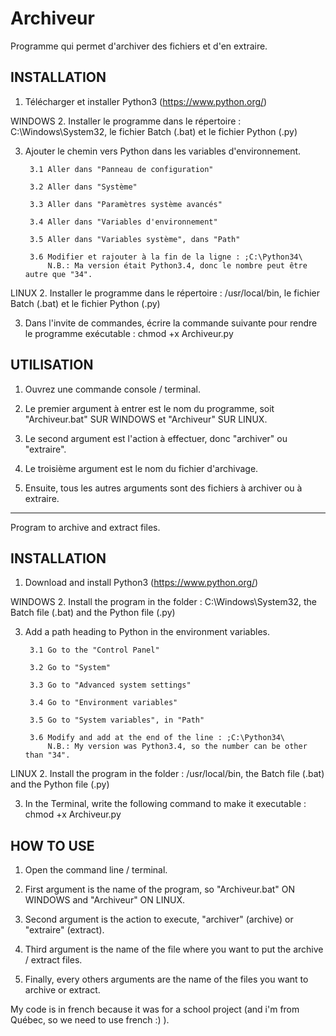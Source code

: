 # Archiveur

Programme qui permet d'archiver des fichiers et d'en extraire.

INSTALLATION
-------------------------------------------------------------------------------
1. Télécharger et installer Python3 (https://www.python.org/)

WINDOWS
2. Installer le programme dans le répertoire : C:\Windows\System32,
   le fichier Batch (.bat) et le fichier Python (.py)

3. Ajouter le chemin vers Python dans les variables d'environnement.

        3.1 Aller dans "Panneau de configuration"

        3.2 Aller dans "Système"

        3.3 Aller dans "Paramètres système avancés"

        3.4 Aller dans "Variables d'environnement"

        3.5 Aller dans "Variables système", dans "Path"

        3.6 Modifier et rajouter à la fin de la ligne : ;C:\Python34\
            N.B.: Ma version était Python3.4, donc le nombre peut être autre que "34".

LINUX
2. Installer le programme dans le répertoire : /usr/local/bin,
   le fichier Batch (.bat) et le fichier Python (.py)

3. Dans l'invite de commandes, écrire la commande suivante pour
   rendre le programme exécutable : chmod +x Archiveur.py

UTILISATION
-------------------------------------------------------------------------------
1. Ouvrez une commande console / terminal.

2. Le premier argument à entrer est le nom du programme, soit "Archiveur.bat"
   SUR WINDOWS et "Archiveur" SUR LINUX.

3. Le second argument est l'action à effectuer, donc "archiver" ou "extraire".

4. Le troisième argument est le nom du fichier d'archivage.

5. Ensuite, tous les autres arguments sont des fichiers à archiver ou
   à extraire.
    
------------------------------------------------------------------------------------------------------------------------------------

Program to archive and extract files.

INSTALLATION
-------------------------------------------------------------------------------
1. Download and install Python3 (https://www.python.org/)

WINDOWS
2. Install the program in the folder : C:\Windows\System32,
   the Batch file (.bat) and the Python file (.py)

3. Add a path heading to Python in the environment variables.

        3.1 Go to the "Control Panel"

        3.2 Go to "System"

        3.3 Go to "Advanced system settings"

        3.4 Go to "Environment variables"

        3.5 Go to "System variables", in "Path"

        3.6 Modify and add at the end of the line : ;C:\Python34\
            N.B.: My version was Python3.4, so the number can be other than "34".
            
LINUX
2. Install the program in the folder : /usr/local/bin,
   the Batch file (.bat) and the Python file (.py)

3. In the Terminal, write the following command to make it executable : chmod +x Archiveur.py

HOW TO USE
-------------------------------------------------------------------------------
1. Open the command line / terminal.

2. First argument is the name of the program, so "Archiveur.bat"
    ON WINDOWS and "Archiveur" ON LINUX.

3. Second argument is the action to execute, "archiver" (archive) or "extraire" (extract).

4. Third argument is the name of the file where you want to put the archive / extract files.

5. Finally, every others arguments are the name of the files you want to archive or extract.

My code is in french because it was for a school project (and i'm from Québec, so we need to use french :) ).
